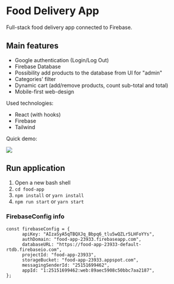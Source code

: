 # Food Delivery App

Full-stack food delivery app connected to Firebase.

## Main features

- Google authentication (Login/Log Out)
- Firebase Database
- Possibility add products to the database from UI for "admin"
- Categories' filter
- Dynamic cart (add/remove products, count sub-total and total)
- Mobile-first web-design

Used technologies:

- React (with hooks)
- Firebase
- Tailwind

Quick demo:

![](https://github.com/dorvika/food-app/blob/main/food-app.gif)

## Run application

1. Open a new bash shell
2. `cd food-app`
3. `npm install` or `yarn install`
4. `npm run start` or `yarn start`

### FirebaseConfig info

```
const firebaseConfig = {
      apiKey: "AIzaSyA5qTBQXJq_Bbpq6_tlu5wQZLr5LHFoYYs",
      authDomain: "food-app-23933.firebaseapp.com",
      databaseURL: "https://food-app-23933-default-rtdb.firebaseio.com",
      projectId: "food-app-23933",
      storageBucket: "food-app-23933.appspot.com",
      messagingSenderId: "25151699462",
      appId: "1:25151699462:web:89aec5908c50bbc7aa2187",
};
```


